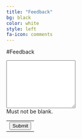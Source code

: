 ```yaml
---
title: "Feedback"
bg: black
color: white
style: left
fa-icon: comments
---
```


#Feedback

<script type="text/javascript">var submitted=false;</script>
<iframe name="hidden_iframe" id="hidden_iframe"
style="display:none;" onload="if(submitted)
{$('#feedbackContainer').hide();
$('#feedbackThanks').show();}"></iframe>
<div id="feedbackContainer">
<form action="https://docs.google.com/forms/d/14nCy5Tw1gKcr2rgcAWZTE_FyqwA8LvUlVEysy4W0sy0/formResponse?embedded=true" method="post"
target="hidden_iframe" onsubmit="submitted=true;" id="ss-form">
<ol role="list" class="ss-question-list" style="padding-left: 0">
<div class="ss-form-question errorbox-good" role="listitem">
<div dir="ltr" class="ss-item  ss-paragraph-text"><div class="ss-form-entry">
<label class="ss-q-item-label" for="entry_1781355853"><div class="ss-q-title">
</div>
<div class="ss-q-help ss-secondary-text" dir="ltr"></div></label>
<textarea name="entry.1781355853" rows="8" cols="0" class="ss-q-long" id="entry_1781355853" dir="auto" aria-label="Must not be blank."></textarea>
<div class="error-message" id="603147882_errorMessage">Must not be blank.</div>
</div></div></div>
<input type="hidden" name="draftResponse" value="[,,&quot;-6321661141771316980&quot;]
">
<input type="hidden" name="pageHistory" value="0">
<input type="hidden" name="fbzx" value="-6321661141771316980">
<div class="ss-item ss-navigate"><table id="navigation-table"><tbody><tr><td class="ss-form-entry goog-inline-block" id="navigation-buttons" dir="ltr">
<input type="submit" name="submit" value="Submit" id="ss-submit" class="jfk-button jfk-button-action "></td>
</tr></tbody></table></div></ol></form>
</div>
<div class="feedback-thanks" id="feedbackThanks" style="display: none;"><h2>Thank you for your feedback!</h2></div>